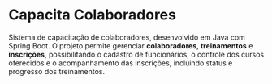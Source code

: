 # Capacita Colaboradores
Sistema de capacitação de colaboradores, desenvolvido em Java com Spring Boot. O projeto permite gerenciar **colaboradores**, **treinamentos** e **inscrições**, possibilitando o cadastro de funcionários, o controle dos cursos oferecidos e o acompanhamento das inscrições, incluindo status e progresso dos treinamentos.
